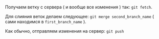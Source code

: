 Получаем ветку с сервера ( и вообще все изменения ) так:
`git fetch`.

Для слияния веток делаем следующее:
`git merge second_branch_name` ( сами находимся в `first_branch_name` ).

Как обычно, отправляем изменения на сервер:
`git push`
